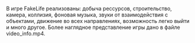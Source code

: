 В игре FakeLife реализованы: добыча рессурсов, строительство, камера, коллизия, фоновая музыка, звуки от взаимодействия с объектами, движение во всех направлениях, возможность легко выйти и много другое. Более наглядное представление игры дано в файле video_info.mp4.
